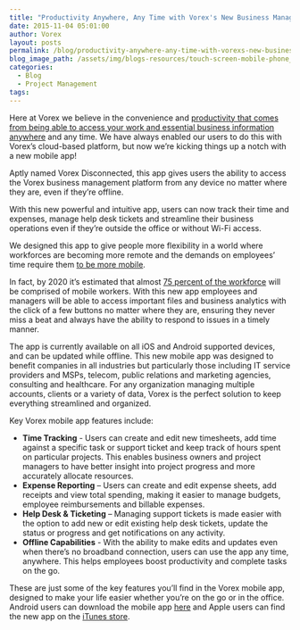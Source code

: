 ```yaml
---
title: "Productivity Anywhere, Any Time with Vorex's New Business Management Mobile App"
date: 2015-11-04 05:01:00
author: Vorex
layout: posts
permalink: /blog/productivity-anywhere-any-time-with-vorexs-new-business-management-mobile-app/
blog_image_path: /assets/img/blogs-resources/touch-screen-mobile-phone_M1S1BcBd.jpeg
categories:
  - Blog
  - Project Management
tags:  
---
```



Here at Vorex we believe in the convenience and [productivity that comes from being able to access your work and essential business information anywhere](http://www.inc.com/minda-zetlin/76-percent-of-employees-are-more-productive-when-they-leave-the-office.html) and any time. We have always enabled our users to do this with Vorex’s cloud-based platform, but now we’re kicking things up a notch with a new mobile app!

Aptly named Vorex Disconnected, this app gives users the ability to access the Vorex business management platform from any device no matter where they are, even if they’re offline.
<!--more-->

With this new powerful and intuitive app, users can now track their time and expenses, manage help desk tickets and streamline their business operations even if they’re outside the office or without Wi-Fi access.

We designed this app to give people more flexibility in a world where workforces are becoming more remote and the demands on employees’ time require them [to be more mobile](http://mashable.com/2011/08/08/mobile-workers-infographic/#YDQJyNZilSqU).

In fact, by 2020 it’s estimated that almost [75 percent of the workforce](http://www.telecompetitor.com/idc-mobile-workers-will-make-up-nearly-75-percent-of-u-s-workforce/) will be comprised of mobile workers. With this new app employees and managers will be able to access important files and business analytics with the click of a few buttons no matter where they are, ensuring they never miss a beat and always have the ability to respond to issues in a timely manner.

The app is currently available on all iOS and Android supported devices, and can be updated while offline. This new mobile app was designed to benefit companies in all industries but particularly those including IT service providers and MSPs, telecom, public relations and marketing agencies, consulting and healthcare. For any organization managing multiple accounts, clients or a variety of data, Vorex is the perfect solution to keep everything streamlined and organized.

Key Vorex mobile app features include:

* **Time Tracking** - Users can create and edit new timesheets, add time against a specific task or support ticket and keep track of hours spent on particular projects. This enables business owners and project managers to have better insight into project progress and more accurately allocate resources.
* **Expense Reporting** – Users can create and edit expense sheets, add receipts and view total spending, making it easier to manage budgets, employee reimbursements and billable expenses.
* **Help Desk & Ticketing** – Managing support tickets is made easier with the option to add new or edit existing help desk tickets, update the status or progress and get notifications on any activity.
* **Offline Capabilities** - With the ability to make edits and updates even when there’s no broadband connection, users can use the app any time, anywhere. This helps employees boost productivity and complete tasks on the go.

These are just some of the key features you’ll find in the Vorex mobile app, designed to make your life easier whether you’re on the go or in the office. Android users can download the mobile app [here](https://play.google.com/store/apps/details?id=com.syncworx.vorex&amp;hl=en) and Apple users can find the new app on the [iTunes store](https://itunes.apple.com/us/app/vorex-disconnected/id1039386026?mt=8).
